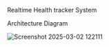 Realtime Health tracker System 

Architecture Diagram

![Screenshot 2025-03-02 122111](https://github.com/user-attachments/assets/e6dcf8ab-3a9c-455e-8230-9516a8194403)
